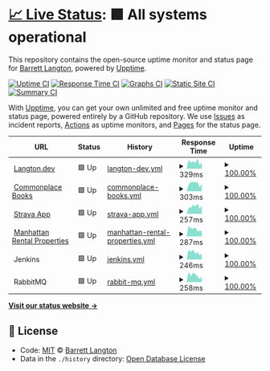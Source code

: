 # [📈 Live Status](https://bdlangton.github.io/uptime): <!--live status--> **🟩 All systems operational**

This repository contains the open-source uptime monitor and status page for [Barrett Langton](http://langton.dev), powered by [Upptime](https://github.com/upptime/upptime).

[![Uptime CI](https://github.com/koj-co/upptime/workflows/Uptime%20CI/badge.svg)](https://github.com/koj-co/upptime/actions?query=workflow%3A%22Uptime+CI%22)
[![Response Time CI](https://github.com/koj-co/upptime/workflows/Response%20Time%20CI/badge.svg)](https://github.com/koj-co/upptime/actions?query=workflow%3A%22Response+Time+CI%22)
[![Graphs CI](https://github.com/koj-co/upptime/workflows/Graphs%20CI/badge.svg)](https://github.com/koj-co/upptime/actions?query=workflow%3A%22Graphs+CI%22)
[![Static Site CI](https://github.com/koj-co/upptime/workflows/Static%20Site%20CI/badge.svg)](https://github.com/koj-co/upptime/actions?query=workflow%3A%22Static+Site+CI%22)
[![Summary CI](https://github.com/koj-co/upptime/workflows/Summary%20CI/badge.svg)](https://github.com/koj-co/upptime/actions?query=workflow%3A%22Summary+CI%22)

With [Upptime](https://upptime.js.org), you can get your own unlimited and free uptime monitor and status page, powered entirely by a GitHub repository. We use [Issues](https://github.com/bdlangton/uptime/issues) as incident reports, [Actions](https://github.com/bdlangton/uptime/actions) as uptime monitors, and [Pages](https://bdlangton.github.io/uptime) for the status page.

<!--start: status pages-->
<!-- This summary is generated by Upptime (https://github.com/upptime/upptime) -->
<!-- Do not edit this manually, your changes will be overwritten -->
<!-- prettier-ignore -->
| URL | Status | History | Response Time | Uptime |
| --- | ------ | ------- | ------------- | ------ |
| <img alt="" src="https://favicons.githubusercontent.com/langton.dev" height="13"> [Langton.dev](https://langton.dev) | 🟩 Up | [langton-dev.yml](https://github.com/bdlangton/uptime/commits/HEAD/history/langton-dev.yml) | <details><summary><img alt="Response time graph" src="./graphs/langton-dev/response-time-week.png" height="20"> 329ms</summary><br><a href="https://status.langton.dev/history/langton-dev"><img alt="Response time 342" src="https://img.shields.io/endpoint?url=https%3A%2F%2Fraw.githubusercontent.com%2Fbdlangton%2Fuptime%2FHEAD%2Fapi%2Flangton-dev%2Fresponse-time.json"></a><br><a href="https://status.langton.dev/history/langton-dev"><img alt="24-hour response time 315" src="https://img.shields.io/endpoint?url=https%3A%2F%2Fraw.githubusercontent.com%2Fbdlangton%2Fuptime%2FHEAD%2Fapi%2Flangton-dev%2Fresponse-time-day.json"></a><br><a href="https://status.langton.dev/history/langton-dev"><img alt="7-day response time 329" src="https://img.shields.io/endpoint?url=https%3A%2F%2Fraw.githubusercontent.com%2Fbdlangton%2Fuptime%2FHEAD%2Fapi%2Flangton-dev%2Fresponse-time-week.json"></a><br><a href="https://status.langton.dev/history/langton-dev"><img alt="30-day response time 294" src="https://img.shields.io/endpoint?url=https%3A%2F%2Fraw.githubusercontent.com%2Fbdlangton%2Fuptime%2FHEAD%2Fapi%2Flangton-dev%2Fresponse-time-month.json"></a><br><a href="https://status.langton.dev/history/langton-dev"><img alt="1-year response time 350" src="https://img.shields.io/endpoint?url=https%3A%2F%2Fraw.githubusercontent.com%2Fbdlangton%2Fuptime%2FHEAD%2Fapi%2Flangton-dev%2Fresponse-time-year.json"></a></details> | <details><summary><a href="https://status.langton.dev/history/langton-dev">100.00%</a></summary><a href="https://status.langton.dev/history/langton-dev"><img alt="All-time uptime 99.94%" src="https://img.shields.io/endpoint?url=https%3A%2F%2Fraw.githubusercontent.com%2Fbdlangton%2Fuptime%2FHEAD%2Fapi%2Flangton-dev%2Fuptime.json"></a><br><a href="https://status.langton.dev/history/langton-dev"><img alt="24-hour uptime 100.00%" src="https://img.shields.io/endpoint?url=https%3A%2F%2Fraw.githubusercontent.com%2Fbdlangton%2Fuptime%2FHEAD%2Fapi%2Flangton-dev%2Fuptime-day.json"></a><br><a href="https://status.langton.dev/history/langton-dev"><img alt="7-day uptime 100.00%" src="https://img.shields.io/endpoint?url=https%3A%2F%2Fraw.githubusercontent.com%2Fbdlangton%2Fuptime%2FHEAD%2Fapi%2Flangton-dev%2Fuptime-week.json"></a><br><a href="https://status.langton.dev/history/langton-dev"><img alt="30-day uptime 100.00%" src="https://img.shields.io/endpoint?url=https%3A%2F%2Fraw.githubusercontent.com%2Fbdlangton%2Fuptime%2FHEAD%2Fapi%2Flangton-dev%2Fuptime-month.json"></a><br><a href="https://status.langton.dev/history/langton-dev"><img alt="1-year uptime 99.92%" src="https://img.shields.io/endpoint?url=https%3A%2F%2Fraw.githubusercontent.com%2Fbdlangton%2Fuptime%2FHEAD%2Fapi%2Flangton-dev%2Fuptime-year.json"></a></details>
| <img alt="" src="https://favicons.githubusercontent.com/commonplace.langton.dev" height="13"> [Commonplace Books](https://commonplace.langton.dev) | 🟩 Up | [commonplace-books.yml](https://github.com/bdlangton/uptime/commits/HEAD/history/commonplace-books.yml) | <details><summary><img alt="Response time graph" src="./graphs/commonplace-books/response-time-week.png" height="20"> 303ms</summary><br><a href="https://status.langton.dev/history/commonplace-books"><img alt="Response time 382" src="https://img.shields.io/endpoint?url=https%3A%2F%2Fraw.githubusercontent.com%2Fbdlangton%2Fuptime%2FHEAD%2Fapi%2Fcommonplace-books%2Fresponse-time.json"></a><br><a href="https://status.langton.dev/history/commonplace-books"><img alt="24-hour response time 282" src="https://img.shields.io/endpoint?url=https%3A%2F%2Fraw.githubusercontent.com%2Fbdlangton%2Fuptime%2FHEAD%2Fapi%2Fcommonplace-books%2Fresponse-time-day.json"></a><br><a href="https://status.langton.dev/history/commonplace-books"><img alt="7-day response time 303" src="https://img.shields.io/endpoint?url=https%3A%2F%2Fraw.githubusercontent.com%2Fbdlangton%2Fuptime%2FHEAD%2Fapi%2Fcommonplace-books%2Fresponse-time-week.json"></a><br><a href="https://status.langton.dev/history/commonplace-books"><img alt="30-day response time 297" src="https://img.shields.io/endpoint?url=https%3A%2F%2Fraw.githubusercontent.com%2Fbdlangton%2Fuptime%2FHEAD%2Fapi%2Fcommonplace-books%2Fresponse-time-month.json"></a><br><a href="https://status.langton.dev/history/commonplace-books"><img alt="1-year response time 349" src="https://img.shields.io/endpoint?url=https%3A%2F%2Fraw.githubusercontent.com%2Fbdlangton%2Fuptime%2FHEAD%2Fapi%2Fcommonplace-books%2Fresponse-time-year.json"></a></details> | <details><summary><a href="https://status.langton.dev/history/commonplace-books">100.00%</a></summary><a href="https://status.langton.dev/history/commonplace-books"><img alt="All-time uptime 99.94%" src="https://img.shields.io/endpoint?url=https%3A%2F%2Fraw.githubusercontent.com%2Fbdlangton%2Fuptime%2FHEAD%2Fapi%2Fcommonplace-books%2Fuptime.json"></a><br><a href="https://status.langton.dev/history/commonplace-books"><img alt="24-hour uptime 100.00%" src="https://img.shields.io/endpoint?url=https%3A%2F%2Fraw.githubusercontent.com%2Fbdlangton%2Fuptime%2FHEAD%2Fapi%2Fcommonplace-books%2Fuptime-day.json"></a><br><a href="https://status.langton.dev/history/commonplace-books"><img alt="7-day uptime 100.00%" src="https://img.shields.io/endpoint?url=https%3A%2F%2Fraw.githubusercontent.com%2Fbdlangton%2Fuptime%2FHEAD%2Fapi%2Fcommonplace-books%2Fuptime-week.json"></a><br><a href="https://status.langton.dev/history/commonplace-books"><img alt="30-day uptime 100.00%" src="https://img.shields.io/endpoint?url=https%3A%2F%2Fraw.githubusercontent.com%2Fbdlangton%2Fuptime%2FHEAD%2Fapi%2Fcommonplace-books%2Fuptime-month.json"></a><br><a href="https://status.langton.dev/history/commonplace-books"><img alt="1-year uptime 99.93%" src="https://img.shields.io/endpoint?url=https%3A%2F%2Fraw.githubusercontent.com%2Fbdlangton%2Fuptime%2FHEAD%2Fapi%2Fcommonplace-books%2Fuptime-year.json"></a></details>
| <img alt="" src="https://favicons.githubusercontent.com/strava.langton.dev" height="13"> [Strava App](https://strava.langton.dev) | 🟩 Up | [strava-app.yml](https://github.com/bdlangton/uptime/commits/HEAD/history/strava-app.yml) | <details><summary><img alt="Response time graph" src="./graphs/strava-app/response-time-week.png" height="20"> 257ms</summary><br><a href="https://status.langton.dev/history/strava-app"><img alt="Response time 276" src="https://img.shields.io/endpoint?url=https%3A%2F%2Fraw.githubusercontent.com%2Fbdlangton%2Fuptime%2FHEAD%2Fapi%2Fstrava-app%2Fresponse-time.json"></a><br><a href="https://status.langton.dev/history/strava-app"><img alt="24-hour response time 309" src="https://img.shields.io/endpoint?url=https%3A%2F%2Fraw.githubusercontent.com%2Fbdlangton%2Fuptime%2FHEAD%2Fapi%2Fstrava-app%2Fresponse-time-day.json"></a><br><a href="https://status.langton.dev/history/strava-app"><img alt="7-day response time 257" src="https://img.shields.io/endpoint?url=https%3A%2F%2Fraw.githubusercontent.com%2Fbdlangton%2Fuptime%2FHEAD%2Fapi%2Fstrava-app%2Fresponse-time-week.json"></a><br><a href="https://status.langton.dev/history/strava-app"><img alt="30-day response time 249" src="https://img.shields.io/endpoint?url=https%3A%2F%2Fraw.githubusercontent.com%2Fbdlangton%2Fuptime%2FHEAD%2Fapi%2Fstrava-app%2Fresponse-time-month.json"></a><br><a href="https://status.langton.dev/history/strava-app"><img alt="1-year response time 279" src="https://img.shields.io/endpoint?url=https%3A%2F%2Fraw.githubusercontent.com%2Fbdlangton%2Fuptime%2FHEAD%2Fapi%2Fstrava-app%2Fresponse-time-year.json"></a></details> | <details><summary><a href="https://status.langton.dev/history/strava-app">100.00%</a></summary><a href="https://status.langton.dev/history/strava-app"><img alt="All-time uptime 99.93%" src="https://img.shields.io/endpoint?url=https%3A%2F%2Fraw.githubusercontent.com%2Fbdlangton%2Fuptime%2FHEAD%2Fapi%2Fstrava-app%2Fuptime.json"></a><br><a href="https://status.langton.dev/history/strava-app"><img alt="24-hour uptime 100.00%" src="https://img.shields.io/endpoint?url=https%3A%2F%2Fraw.githubusercontent.com%2Fbdlangton%2Fuptime%2FHEAD%2Fapi%2Fstrava-app%2Fuptime-day.json"></a><br><a href="https://status.langton.dev/history/strava-app"><img alt="7-day uptime 100.00%" src="https://img.shields.io/endpoint?url=https%3A%2F%2Fraw.githubusercontent.com%2Fbdlangton%2Fuptime%2FHEAD%2Fapi%2Fstrava-app%2Fuptime-week.json"></a><br><a href="https://status.langton.dev/history/strava-app"><img alt="30-day uptime 100.00%" src="https://img.shields.io/endpoint?url=https%3A%2F%2Fraw.githubusercontent.com%2Fbdlangton%2Fuptime%2FHEAD%2Fapi%2Fstrava-app%2Fuptime-month.json"></a><br><a href="https://status.langton.dev/history/strava-app"><img alt="1-year uptime 99.92%" src="https://img.shields.io/endpoint?url=https%3A%2F%2Fraw.githubusercontent.com%2Fbdlangton%2Fuptime%2FHEAD%2Fapi%2Fstrava-app%2Fuptime-year.json"></a></details>
| <img alt="" src="https://favicons.githubusercontent.com/manhattanrentalproperties.net" height="13"> [Manhattan Rental Properties](https://manhattanrentalproperties.net) | 🟩 Up | [manhattan-rental-properties.yml](https://github.com/bdlangton/uptime/commits/HEAD/history/manhattan-rental-properties.yml) | <details><summary><img alt="Response time graph" src="./graphs/manhattan-rental-properties/response-time-week.png" height="20"> 287ms</summary><br><a href="https://status.langton.dev/history/manhattan-rental-properties"><img alt="Response time 293" src="https://img.shields.io/endpoint?url=https%3A%2F%2Fraw.githubusercontent.com%2Fbdlangton%2Fuptime%2FHEAD%2Fapi%2Fmanhattan-rental-properties%2Fresponse-time.json"></a><br><a href="https://status.langton.dev/history/manhattan-rental-properties"><img alt="24-hour response time 216" src="https://img.shields.io/endpoint?url=https%3A%2F%2Fraw.githubusercontent.com%2Fbdlangton%2Fuptime%2FHEAD%2Fapi%2Fmanhattan-rental-properties%2Fresponse-time-day.json"></a><br><a href="https://status.langton.dev/history/manhattan-rental-properties"><img alt="7-day response time 287" src="https://img.shields.io/endpoint?url=https%3A%2F%2Fraw.githubusercontent.com%2Fbdlangton%2Fuptime%2FHEAD%2Fapi%2Fmanhattan-rental-properties%2Fresponse-time-week.json"></a><br><a href="https://status.langton.dev/history/manhattan-rental-properties"><img alt="30-day response time 272" src="https://img.shields.io/endpoint?url=https%3A%2F%2Fraw.githubusercontent.com%2Fbdlangton%2Fuptime%2FHEAD%2Fapi%2Fmanhattan-rental-properties%2Fresponse-time-month.json"></a><br><a href="https://status.langton.dev/history/manhattan-rental-properties"><img alt="1-year response time 297" src="https://img.shields.io/endpoint?url=https%3A%2F%2Fraw.githubusercontent.com%2Fbdlangton%2Fuptime%2FHEAD%2Fapi%2Fmanhattan-rental-properties%2Fresponse-time-year.json"></a></details> | <details><summary><a href="https://status.langton.dev/history/manhattan-rental-properties">100.00%</a></summary><a href="https://status.langton.dev/history/manhattan-rental-properties"><img alt="All-time uptime 99.97%" src="https://img.shields.io/endpoint?url=https%3A%2F%2Fraw.githubusercontent.com%2Fbdlangton%2Fuptime%2FHEAD%2Fapi%2Fmanhattan-rental-properties%2Fuptime.json"></a><br><a href="https://status.langton.dev/history/manhattan-rental-properties"><img alt="24-hour uptime 100.00%" src="https://img.shields.io/endpoint?url=https%3A%2F%2Fraw.githubusercontent.com%2Fbdlangton%2Fuptime%2FHEAD%2Fapi%2Fmanhattan-rental-properties%2Fuptime-day.json"></a><br><a href="https://status.langton.dev/history/manhattan-rental-properties"><img alt="7-day uptime 100.00%" src="https://img.shields.io/endpoint?url=https%3A%2F%2Fraw.githubusercontent.com%2Fbdlangton%2Fuptime%2FHEAD%2Fapi%2Fmanhattan-rental-properties%2Fuptime-week.json"></a><br><a href="https://status.langton.dev/history/manhattan-rental-properties"><img alt="30-day uptime 100.00%" src="https://img.shields.io/endpoint?url=https%3A%2F%2Fraw.githubusercontent.com%2Fbdlangton%2Fuptime%2FHEAD%2Fapi%2Fmanhattan-rental-properties%2Fuptime-month.json"></a><br><a href="https://status.langton.dev/history/manhattan-rental-properties"><img alt="1-year uptime 99.96%" src="https://img.shields.io/endpoint?url=https%3A%2F%2Fraw.githubusercontent.com%2Fbdlangton%2Fuptime%2FHEAD%2Fapi%2Fmanhattan-rental-properties%2Fuptime-year.json"></a></details>
| <img alt="" src="https://favicons.githubusercontent.com/null" height="13"> Jenkins | 🟩 Up | [jenkins.yml](https://github.com/bdlangton/uptime/commits/HEAD/history/jenkins.yml) | <details><summary><img alt="Response time graph" src="./graphs/jenkins/response-time-week.png" height="20"> 246ms</summary><br><a href="https://status.langton.dev/history/jenkins"><img alt="Response time 274" src="https://img.shields.io/endpoint?url=https%3A%2F%2Fraw.githubusercontent.com%2Fbdlangton%2Fuptime%2FHEAD%2Fapi%2Fjenkins%2Fresponse-time.json"></a><br><a href="https://status.langton.dev/history/jenkins"><img alt="24-hour response time 201" src="https://img.shields.io/endpoint?url=https%3A%2F%2Fraw.githubusercontent.com%2Fbdlangton%2Fuptime%2FHEAD%2Fapi%2Fjenkins%2Fresponse-time-day.json"></a><br><a href="https://status.langton.dev/history/jenkins"><img alt="7-day response time 246" src="https://img.shields.io/endpoint?url=https%3A%2F%2Fraw.githubusercontent.com%2Fbdlangton%2Fuptime%2FHEAD%2Fapi%2Fjenkins%2Fresponse-time-week.json"></a><br><a href="https://status.langton.dev/history/jenkins"><img alt="30-day response time 237" src="https://img.shields.io/endpoint?url=https%3A%2F%2Fraw.githubusercontent.com%2Fbdlangton%2Fuptime%2FHEAD%2Fapi%2Fjenkins%2Fresponse-time-month.json"></a><br><a href="https://status.langton.dev/history/jenkins"><img alt="1-year response time 248" src="https://img.shields.io/endpoint?url=https%3A%2F%2Fraw.githubusercontent.com%2Fbdlangton%2Fuptime%2FHEAD%2Fapi%2Fjenkins%2Fresponse-time-year.json"></a></details> | <details><summary><a href="https://status.langton.dev/history/jenkins">100.00%</a></summary><a href="https://status.langton.dev/history/jenkins"><img alt="All-time uptime 98.02%" src="https://img.shields.io/endpoint?url=https%3A%2F%2Fraw.githubusercontent.com%2Fbdlangton%2Fuptime%2FHEAD%2Fapi%2Fjenkins%2Fuptime.json"></a><br><a href="https://status.langton.dev/history/jenkins"><img alt="24-hour uptime 100.00%" src="https://img.shields.io/endpoint?url=https%3A%2F%2Fraw.githubusercontent.com%2Fbdlangton%2Fuptime%2FHEAD%2Fapi%2Fjenkins%2Fuptime-day.json"></a><br><a href="https://status.langton.dev/history/jenkins"><img alt="7-day uptime 100.00%" src="https://img.shields.io/endpoint?url=https%3A%2F%2Fraw.githubusercontent.com%2Fbdlangton%2Fuptime%2FHEAD%2Fapi%2Fjenkins%2Fuptime-week.json"></a><br><a href="https://status.langton.dev/history/jenkins"><img alt="30-day uptime 100.00%" src="https://img.shields.io/endpoint?url=https%3A%2F%2Fraw.githubusercontent.com%2Fbdlangton%2Fuptime%2FHEAD%2Fapi%2Fjenkins%2Fuptime-month.json"></a><br><a href="https://status.langton.dev/history/jenkins"><img alt="1-year uptime 97.51%" src="https://img.shields.io/endpoint?url=https%3A%2F%2Fraw.githubusercontent.com%2Fbdlangton%2Fuptime%2FHEAD%2Fapi%2Fjenkins%2Fuptime-year.json"></a></details>
| <img alt="" src="https://favicons.githubusercontent.com/null" height="13"> RabbitMQ | 🟩 Up | [rabbit-mq.yml](https://github.com/bdlangton/uptime/commits/HEAD/history/rabbit-mq.yml) | <details><summary><img alt="Response time graph" src="./graphs/rabbit-mq/response-time-week.png" height="20"> 258ms</summary><br><a href="https://status.langton.dev/history/rabbit-mq"><img alt="Response time 249" src="https://img.shields.io/endpoint?url=https%3A%2F%2Fraw.githubusercontent.com%2Fbdlangton%2Fuptime%2FHEAD%2Fapi%2Frabbit-mq%2Fresponse-time.json"></a><br><a href="https://status.langton.dev/history/rabbit-mq"><img alt="24-hour response time 203" src="https://img.shields.io/endpoint?url=https%3A%2F%2Fraw.githubusercontent.com%2Fbdlangton%2Fuptime%2FHEAD%2Fapi%2Frabbit-mq%2Fresponse-time-day.json"></a><br><a href="https://status.langton.dev/history/rabbit-mq"><img alt="7-day response time 258" src="https://img.shields.io/endpoint?url=https%3A%2F%2Fraw.githubusercontent.com%2Fbdlangton%2Fuptime%2FHEAD%2Fapi%2Frabbit-mq%2Fresponse-time-week.json"></a><br><a href="https://status.langton.dev/history/rabbit-mq"><img alt="30-day response time 222" src="https://img.shields.io/endpoint?url=https%3A%2F%2Fraw.githubusercontent.com%2Fbdlangton%2Fuptime%2FHEAD%2Fapi%2Frabbit-mq%2Fresponse-time-month.json"></a><br><a href="https://status.langton.dev/history/rabbit-mq"><img alt="1-year response time 256" src="https://img.shields.io/endpoint?url=https%3A%2F%2Fraw.githubusercontent.com%2Fbdlangton%2Fuptime%2FHEAD%2Fapi%2Frabbit-mq%2Fresponse-time-year.json"></a></details> | <details><summary><a href="https://status.langton.dev/history/rabbit-mq">100.00%</a></summary><a href="https://status.langton.dev/history/rabbit-mq"><img alt="All-time uptime 99.94%" src="https://img.shields.io/endpoint?url=https%3A%2F%2Fraw.githubusercontent.com%2Fbdlangton%2Fuptime%2FHEAD%2Fapi%2Frabbit-mq%2Fuptime.json"></a><br><a href="https://status.langton.dev/history/rabbit-mq"><img alt="24-hour uptime 100.00%" src="https://img.shields.io/endpoint?url=https%3A%2F%2Fraw.githubusercontent.com%2Fbdlangton%2Fuptime%2FHEAD%2Fapi%2Frabbit-mq%2Fuptime-day.json"></a><br><a href="https://status.langton.dev/history/rabbit-mq"><img alt="7-day uptime 100.00%" src="https://img.shields.io/endpoint?url=https%3A%2F%2Fraw.githubusercontent.com%2Fbdlangton%2Fuptime%2FHEAD%2Fapi%2Frabbit-mq%2Fuptime-week.json"></a><br><a href="https://status.langton.dev/history/rabbit-mq"><img alt="30-day uptime 100.00%" src="https://img.shields.io/endpoint?url=https%3A%2F%2Fraw.githubusercontent.com%2Fbdlangton%2Fuptime%2FHEAD%2Fapi%2Frabbit-mq%2Fuptime-month.json"></a><br><a href="https://status.langton.dev/history/rabbit-mq"><img alt="1-year uptime 99.94%" src="https://img.shields.io/endpoint?url=https%3A%2F%2Fraw.githubusercontent.com%2Fbdlangton%2Fuptime%2FHEAD%2Fapi%2Frabbit-mq%2Fuptime-year.json"></a></details>

<!--end: status pages-->

[**Visit our status website →**](https://bdlangton.github.io/uptime)

## 📄 License

- Code: [MIT](./LICENSE) © [Barrett Langton](http://langton.dev)
- Data in the `./history` directory: [Open Database License](https://opendatacommons.org/licenses/odbl/1-0/)
